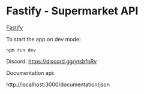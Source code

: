 # Fastify - Supermarket API

[Fastify](https://www.fastify.io/)

To start the app on dev mode:

```
npm run dev
```

Discord: https://discord.gg/ytsbfpRv

Documentation api:

http://localhost:3000/documentation/json
